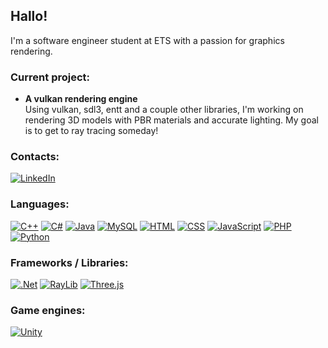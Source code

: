 ## Hallo!
I'm a software engineer student at ETS with a passion for graphics rendering.

### Current project:
- **A vulkan rendering engine**  
  Using vulkan, sdl3, entt and a couple other libraries, I'm working on rendering 3D models with PBR materials and accurate lighting. My goal is to get to ray tracing someday!

### Contacts:
[![LinkedIn](https://img.shields.io/badge/LinkedIn-%230077B5.svg?style=for-the-badge&logo=linkedin&logoColor=white)](https://linkedin.com/in/aymerik-blais-3a8183334) 

### Languages:
[![C++](https://img.shields.io/badge/c++-%2300599C.svg?style=for-the-badge&logo=c%2B%2B&logoColor=white)](#)
[![C#](https://img.shields.io/badge/c%23-%23239120.svg?style=for-the-badge&logo=csharp&logoColor=white)](#)
[![Java](https://img.shields.io/badge/java-%23ED8B00.svg?style=for-the-badge&logo=openjdk&logoColor=white)](#)
[![MySQL](https://img.shields.io/badge/MySQL-4479A1?style=for-the-badge&logo=mysql&logoColor=fff)](#)
[![HTML](https://img.shields.io/badge/HTML-%23E34F26.svg?style=for-the-badge&logo=html5&logoColor=white)](#)
[![CSS](https://img.shields.io/badge/CSS-1572B6?style=for-the-badge&logo=css3&logoColor=fff)](#)
[![JavaScript](https://img.shields.io/badge/JavaScript-F7DF1E?style=for-the-badge&logo=javascript&logoColor=000)](#)
[![PHP](https://img.shields.io/badge/php-%23777BB4.svg?style=for-the-badge&logo=php&logoColor=white)](#)
[![Python](https://img.shields.io/badge/Python-3776AB?style=for-the-badge&logo=python&logoColor=fff)](#)

### Frameworks / Libraries:
[![.Net](https://img.shields.io/badge/.NET-5C2D91?style=for-the-badge&logo=.net&logoColor=white)](#)
[![RayLib](https://img.shields.io/badge/RAYLIB-FFFFFF.svg?style=for-the-badge&logo=raylib&logoColor=black)](#)
[![Three.js](https://img.shields.io/badge/Three.js-000?style=for-the-badge&logo=threedotjs&logoColor=fff)](#)

### Game engines:
[![Unity](https://img.shields.io/badge/Unity-%23000000.svg?style=for-the-badge&logo=unity&logoColor=white)](#)
